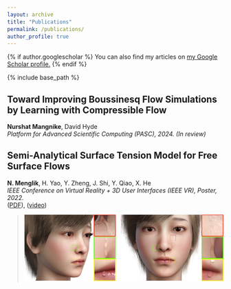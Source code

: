 ```yaml
---
layout: archive
title: "Publications"
permalink: /publications/
author_profile: true
---
```


{% if author.googlescholar %}
  You can also find my articles on <u><a href="{{author.googlescholar}}">my Google Scholar profile</a>.</u>
{% endif %}

{% include base_path %}

## Toward Improving Boussinesq Flow Simulations by Learning with Compressible Flow
**Nurshat Mangnike**, David Hyde  
*Platform for Advanced Scientific Computing (PASC), 2024. (In review)*  


## Semi-Analytical Surface Tension Model for Free Surface Flows
**N. Menglik**, H. Yao, Y. Zheng, J. Shi, Y. Qiao, X. He  
*IEEE Conference on Virtual Reality + 3D User Interfaces (IEEE VR), Poster, 2022.*  
([PDF](http://nurshat317.github.io/files/paper1.pdf)),  ([video](http://nurshat317.github.io/video/PosterVideo.mp4))
   
> ![Tear](/images/Tear.png)
